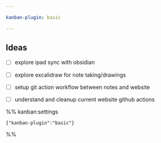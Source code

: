 ```yaml
---

kanban-plugin: basic

---
```


## Ideas

- [ ] explore ipad sync with obsidian
- [ ] explore excalidraw for note taking/drawings
- [ ] setup git action workflow between notes and website
- [ ] understand and cleanup current website github actions




%% kanban:settings
```
{"kanban-plugin":"basic"}
```
%%